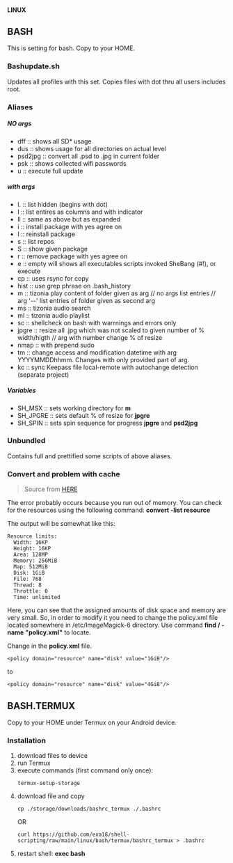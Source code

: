 #### LINUX
## BASH

This is setting for bash. Copy to your HOME.

### Bashupdate.sh

Updates all profiles with this set. Copies files with dot thru all users includes root.

### Aliases

##### NO args

- dff :: shows all SD* usage
- dus :: shows usage for all directories on actual level
- psd2jpg :: convert all .psd to .jpg in current folder
- psk :: shows collected wifi passwords
- u :: execute full update

##### with args

- l. :: list hidden (begins with dot)
- l :: list entires as columns and with indicator
- ll :: same as above but as expanded
- i :: install package with yes agree on
- I :: reinstall package
- s :: list repos
- S :: show given package
- r :: remove package with yes agree on
- e :: empty will shows all executables scripts invoked SheBang (#!), or execute
- cp :: uses rsync for copy
- hist :: use grep phrase on .bash_history
- m :: tizonia play content of folder given as arg // no args list entries // arg '--' list entries of folder given as second arg
- ms :: tizonia audio search
- ml :: tizonia audio playlist
- sc :: shellcheck on bash with warrnings and errors only
- jpgre :: resize all .jpg which was not scaled to given number of % width/higth // arg with number change % of resize
- nmap :: with prepend sudo
- tm :: change access and modification datetime with arg YYYYMMDDhhmm. Changes with only provided part of arg.
- kc :: sync Keepass file local-remote with autochange detection (separate project)

##### Variables

- SH_MSX :: sets working directory for **m**
- SH_JPGRE :: sets default % of resize for **jpgre**
- SH_SPIN :: sets spin sequence for progress **jpgre** and **psd2jpg**

### Unbundled

Contains full and prettified some scripts of above aliases.


### Convert and problem with cache
> Source from [HERE](https://stackoverflow.com/questions/31407010/cache-resources-exhausted-imagemagick#62512452)

The error probably occurs because you run out of memory. You can check for the resources using the following command:
**convert -list resource**

The output will be somewhat like this:
```
Resource limits:
  Width: 16KP   
  Height: 16KP   
  Area: 128MP   
  Memory: 256MiB   
  Map: 512MiB   
  Disk: 1GiB   
  File: 768   
  Thread: 8   
  Throttle: 0   
  Time: unlimited
```
Here, you can see that the assigned amounts of disk space and memory are very small. So, in order to modify it you need to change the policy.xml file located somewhere in /etc/ImageMagick-6 directory. Use command **find / -name "policy.xml"** to locate.

Change in the **policy.xml** file.
```
<policy domain="resource" name="disk" value="1GiB"/>
```
to
```
<policy domain="resource" name="disk" value="4GiB"/>
```

## BASH.TERMUX

Copy to your HOME under Termux on your Android device.

### Installation

1. download files to device
2. run Termux
3. execute commands (first command only once):
    ```
    termux-setup-storage
    ```
4. download file and copy
    ```
    cp ./storage/downloads/bashrc_termux ./.bashrc
    ```
    OR
    ```
    curl https://github.com/exa18/shell-scripting/raw/main/linux/bash/termux/bashrc_termux > .bashrc
    ```
5. restart shell: **exec bash**
